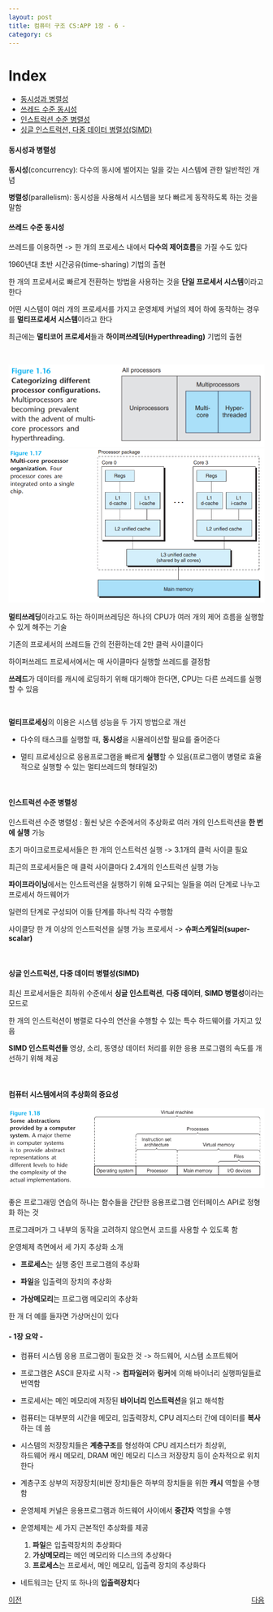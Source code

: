```yaml
---
layout: post
title: 컴퓨터 구조 CS:APP 1장 - 6 -
category: cs
---
```


# Index
- [동시성과 병렬성](#동시성과-병렬성)
- [쓰레드 수준 동시성](#쓰레드-수준-동시성)
- [인스트럭션 수준 병렬성](#인스트럭션-수준-병렬성)
- [싱글 인스트럭션, 다중 데이터 병렬성(SIMD)](#싱글-인스트럭션-다중-데이터-병렬성simd)

#### 동시성과 병렬성

**동시성**(concurrency): 다수의 동시에 벌어지는 일을 갖는 시스템에 관한 일반적인 개념

**병렬성**(parallelism): 동시성을 사용해서 시스템을 보다 빠르게 동작하도록 하는 것을 말함


#### 쓰레드 수준 동시성

쓰레드를 이용하면 -> 한 개의 프로세스 내에서 **다수의 제어흐름**을 가질 수도 있다

1960년대 초반 시간공유(time-sharing) 기법의 출현

한 개의 프로세서로 빠르게 전환하는 방법을 사용하는 것을 **단일 프로세서 시스템**이라고 한다

어떤 시스템이 여러 개의 프로세서를 가지고 운영체제 커널의 제어 하에 동작하는 경우를 **멀티프로세서 시스템**이라고 한다

최근에는 **멀티코어 프로세서**들과 **하이퍼쓰레딩(Hyperthreading)** 기법의 출현

&nbsp;

![여러가지 프로세서 유형의 분류](/assets/images/cs/cs-app/cs-app-01-06-01.png)
![멀티코어 프로세서의 구성](/assets/images/cs/cs-app/cs-app-01-06-02.png)

**멀티쓰레딩**이라고도 하는 하이퍼쓰레딩은 하나의 CPU가 여러 개의 제어 흐름을 실행할 수 있게 해주는 기술

기존의 프로세서의 쓰레드들 간의 전환하는데 2만 클럭 사이클이다

하이퍼쓰레드 프로세서에서는 매 사이클마다 실행할 쓰레드를 결정함

**쓰레드**가 데이터를 캐시에 로딩하기 위해 대기해야 한다면, CPU는 다른 쓰레드를 실행할 수 있음

&nbsp;

**멀티프로세싱**의 이용은 시스템 성능을 두 가지 방법으로 개선

-  다수의 태스크를 실행할 때, **동시성**을 시뮬레이션할 필요를 줄어준다

-  멀티 프로세싱으로 응용프로그램을 빠르게 **실행**할 수 있음(프로그램이 병렬로 효율적으로 실행할 수 있는 멀티쓰레드의 형태일것)

&nbsp;

#### 인스트럭션 수준 병렬성

인스트럭션 수준 병렬성 : 훨씬 낮은 수준에서의 추상화로 여러 개의 인스트럭션을 **한 번에 실행** 가능

초기 마이크로프로세서들은 한 개의 인스트럭션 실행 -> 3.1개의 클럭 사이클 필요

최근의 프로세서들은 매 클럭 사이클마다 2.4개의 인스트럭션 실행 가능

**파이프라이닝**에서는 인스트럭션을 실행하기 위해 요구되는 일들을 여러 단계로 나누고 프로세서 하드웨어가  

일련의 단계로 구성되어 이들 단계를 하나씩 각각 수행함

사이클당 한 개 이상의 인스트럭션을 실행 가능 프로세서 -> **슈퍼스케일러(super-scalar)**

&nbsp;

#### 싱글 인스트럭션, 다중 데이터 병렬성(SIMD)

최신 프로세서들은 최하위 수준에서 **싱글 인스트럭션**, **다중 데이터**, **SIMD 병렬성**이라는 모드로  

한 개의 인스트럭션이 병렬로 다수의 연산을 수행할 수 있는 특수 하드웨어를 가지고 있음

**SIMD 인스트럭션들** 영상,  소리, 동영상 데이터 처리를 위한 응용 프로그램의 속도를 개선하기 위해 제공

&nbsp;

#### 컴퓨터 시스템에서의 추상화의 중요성

![컴퓨터 시스템이 제공하는 일부 추상화 개념](/assets/images/cs/cs-app/cs-app-01-06-03.png)

좋은 프로그래밍 연습의 하나는 함수들을 간단한 응용프로그램 인터페이스 API로 정형화 하는 것

프로그래머가 그 내부의 동작을 고려하지 않으면서 코드를 사용할 수 있도록 함

운영체제 측면에서 세 가지 추상화 소개

- **프로세스**는 실행 중인 프로그램의 추상화

- **파일**을 입출력의 장치의 추상화

- **가상메모리**는 프로그램 메모리의 추상화

한 개 더 예를 들자면 가상머신이 있다


#### - 1장 요약 -

- 컴퓨터 시스템 응용 프로그램이 필요한 것 -> 하드웨어, 시스템 소프트웨어

- 프로그램은 ASCII 문자로 시작 -> **컴파일러**와 **링커**에 의해 바이너리 실행파일들로 번역함

- 프로세서는 메인 메모리에 저장된 **바이너리 인스트럭션**을 읽고 해석함

- 컴퓨터는 대부분의 시간을 메모리, 입출력장치, CPU 레지스터 간에 데이터를 **복사**하는 데 씀

- 시스템의 저장장치들은 **계층구조**를 형성하여 CPU 레지스터가 최상위,  
  하드웨어 캐시 메모리, DRAM 메인 메모리 디스크 저장장치 등이 순차적으로 위치한다  

- 계층구조 상부의 저장장치(비싼 장치)들은 하부의 장치들을 위한 **캐시** 역할을 수행함

- 운영체제 커널은 응용프로그램과 하드웨어 사이에서 **중간자** 역할을 수행

- 운영체제는 세 가지 근본적인 추상화를 제공
  1. **파일**은 입출력장치의 추상화다
  2. **가상메모리**는 메인 메모리와 디스크의 추상화다
  3. **프로세스**는 프로세서, 메인 메모리, 입출력 장치의 추상화다  

- 네트워크는 단지 또 하나의 **입출력장치**다

<p style="display: flex; justify-content: space-between;">
<a href="cs-01-05.html">이전</a>
<a href="cs-02-01.html">다음</a>
</p>